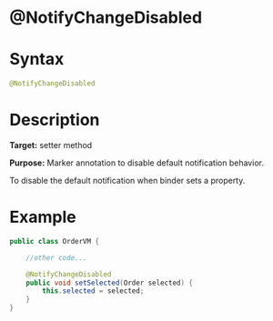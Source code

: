 # @NotifyChangeDisabled

Syntax
======
``` java
@NotifyChangeDisabled
```

Description
===========
**Target:** setter method

**Purpose:** Marker annotation to disable default notification behavior.

To disable the default notification when binder sets a property.

Example
=======
``` java
public class OrderVM {

    //other code...

    @NotifyChangeDisabled
    public void setSelected(Order selected) {
        this.selected = selected;
    }
}
```
